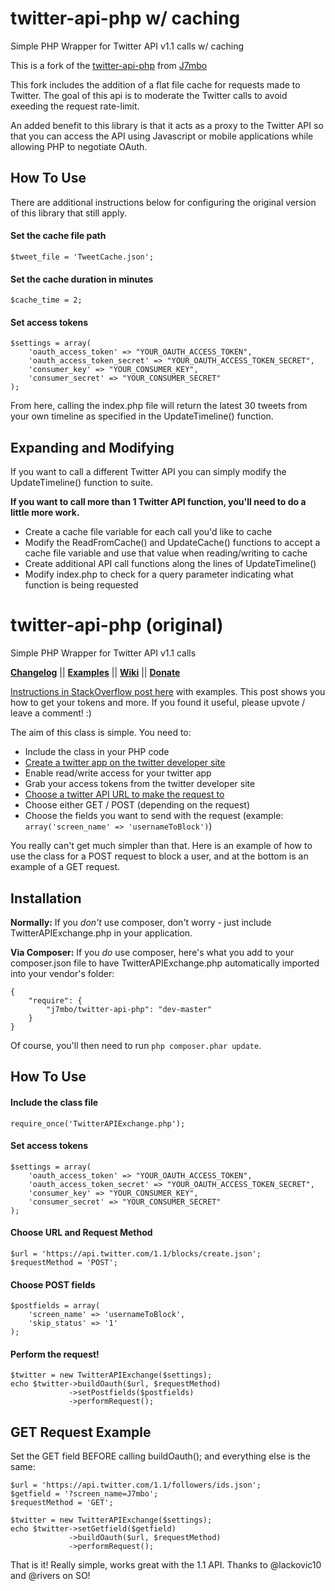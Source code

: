twitter-api-php w/ caching
======================
Simple PHP Wrapper for Twitter API v1.1 calls w/ caching

This is a fork of the [twitter-api-php](https://github.com/J7mbo/twitter-api-php) from [J7mbo](https://github.com/J7mbo/)

This fork includes the addition of a flat file cache for requests made to Twitter. The goal of this api is to moderate the Twitter calls to avoid exeeding the request rate-limit.

An added benefit to this library is that it acts as a proxy to the Twitter API so that you can access the API using Javascript or mobile applications while allowing PHP to negotiate OAuth.

How To Use
------
There are additional instructions below for configuring the original version of this library that still apply.
#### Set the cache file path ####

    $tweet_file = 'TweetCache.json';
    
#### Set the cache duration in minutes ####

    $cache_time = 2;

#### Set access tokens ####

    $settings = array(
        'oauth_access_token' => "YOUR_OAUTH_ACCESS_TOKEN",
        'oauth_access_token_secret' => "YOUR_OAUTH_ACCESS_TOKEN_SECRET",
        'consumer_key' => "YOUR_CONSUMER_KEY",
        'consumer_secret' => "YOUR_CONSUMER_SECRET"
    );
    
From here, calling the index.php file will return the latest 30 tweets from your own timeline as specified in the UpdateTimeline() function.

Expanding and Modifying
------
If you want to call a different Twitter API you can simply modify the UpdateTimeline() function to suite.

**If you want to call more than 1 Twitter API function, you'll need to do a little more work.**

- Create a cache file variable for each call you'd like to cache
- Modify the ReadFromCache() and UpdateCache() functions to accept a cache file variable and use that value when reading/writing to cache
- Create additional API call functions along the lines of UpdateTimeline()
- Modify index.php to check for a query parameter indicating what function is being requested


twitter-api-php (original)
======================
Simple PHP Wrapper for Twitter API v1.1 calls

**[Changelog](https://github.com/J7mbo/twitter-api-php/wiki/Changelog)** ||
**[Examples](https://github.com/J7mbo/twitter-api-php/wiki/Twitter-API-PHP-Wiki)** ||
**[Wiki](https://github.com/J7mbo/twitter-api-php/wiki)** ||
**[Donate](https://github.com/J7mbo/twitter-api-php/wiki/Donate)**

[Instructions in StackOverflow post here](http://stackoverflow.com/questions/12916539/simplest-php-example-retrieving-user-timeline-with-twitter-api-version-1-1/15314662#15314662) with examples. This post shows you how to get your tokens and more. 
If you found it useful, please upvote / leave a comment! :)

The aim of this class is simple. You need to:

- Include the class in your PHP code
- [Create a twitter app on the twitter developer site](https://dev.twitter.com/apps/)
- Enable read/write access for your twitter app
- Grab your access tokens from the twitter developer site
- [Choose a twitter API URL to make the request to](https://dev.twitter.com/docs/api/1.1/)
- Choose either GET / POST (depending on the request) 
- Choose the fields you want to send with the request (example: `array('screen_name' => 'usernameToBlock')`)

You really can't get much simpler than that. Here is an example of how to use the class for a POST request to block a user, and at the bottom is an example of a GET request.

Installation
------------

**Normally:** If you *don't* use composer, don't worry - just include TwitterAPIExchange.php in your application. 

**Via Composer:** If you *do* use composer, here's what you add to your composer.json file to have TwitterAPIExchange.php automatically imported into your vendor's folder:

    {
        "require": {
            "j7mbo/twitter-api-php": "dev-master"
        }
    }

Of course, you'll then need to run `php composer.phar update`.

How To Use
------
#### Include the class file ####

    require_once('TwitterAPIExchange.php');

#### Set access tokens ####

    $settings = array(
        'oauth_access_token' => "YOUR_OAUTH_ACCESS_TOKEN",
        'oauth_access_token_secret' => "YOUR_OAUTH_ACCESS_TOKEN_SECRET",
        'consumer_key' => "YOUR_CONSUMER_KEY",
        'consumer_secret' => "YOUR_CONSUMER_SECRET"
    );

#### Choose URL and Request Method ####

    $url = 'https://api.twitter.com/1.1/blocks/create.json';
    $requestMethod = 'POST';

#### Choose POST fields ####

    $postfields = array(
        'screen_name' => 'usernameToBlock', 
        'skip_status' => '1'
    );

#### Perform the request! ####

    $twitter = new TwitterAPIExchange($settings);
    echo $twitter->buildOauth($url, $requestMethod)
                 ->setPostfields($postfields)
                 ->performRequest();

GET Request Example
----------------

Set the GET field BEFORE calling buildOauth(); and everything else is the same:

    $url = 'https://api.twitter.com/1.1/followers/ids.json';
    $getfield = '?screen_name=J7mbo';
    $requestMethod = 'GET';

    $twitter = new TwitterAPIExchange($settings);
    echo $twitter->setGetfield($getfield)
                 ->buildOauth($url, $requestMethod)
                 ->performRequest();

That is it! Really simple, works great with the 1.1 API. Thanks to @lackovic10 and @rivers on SO!
